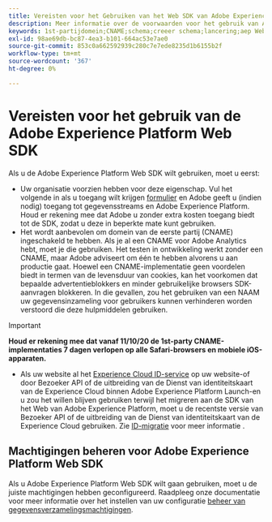 ```yaml
---
title: Vereisten voor het Gebruiken van het Web SDK van Adobe Experience Platform
description: Meer informatie over de voorwaarden voor het gebruik van Adobe Experience Platform Web SDK.
keywords: 1st-partijdomein;CNAME;schema;creeer schema;lancering;aep Web sdk uitbreiding;uitbreiding;configuratie identiteitskaart;configuratiehulpmiddel;gegevenselement;creeer gegevenselement;XDM Voorwerp;sendEvent;send Gebeurtenis;
exl-id: 98ae69db-bc87-4ea3-b101-664ac53e7ae0
source-git-commit: 853c0a662592939c280c7e7ede8235d1b6155b2f
workflow-type: tm+mt
source-wordcount: '367'
ht-degree: 0%

---
```


# Vereisten voor het gebruik van de Adobe Experience Platform Web SDK

Als u de Adobe Experience Platform Web SDK wilt gebruiken, moet u eerst:

- Uw organisatie voorzien hebben voor deze eigenschap. Vul het volgende in als u toegang wilt krijgen [formulier](https://adobe.ly/websdkaccess) en Adobe geeft u (indien nodig) toegang tot gegevensstreams en Adobe Experience Platform. Houd er rekening mee dat Adobe u zonder extra kosten toegang biedt tot de SDK, zodat u deze in beperkte mate kunt gebruiken.
- Het wordt aanbevolen om domein van de eerste partij (CNAME) ingeschakeld te hebben. Als je al een CNAME voor Adobe Analytics hebt, moet je die gebruiken. Het testen in ontwikkeling werkt zonder een CNAME, maar Adobe adviseert om één te hebben alvorens u aan productie gaat. Hoewel een CNAME-implementatie geen voordelen biedt in termen van de levensduur van cookies, kan het voorkomen dat bepaalde advertentieblokkers en minder gebruikelijke browsers SDK-aanvragen blokkeren. In die gevallen, zou het gebruiken van een NAAM uw gegevensinzameling voor gebruikers kunnen verhinderen worden verstoord die deze hulpmiddelen gebruiken.

>[!IMPORTANT]
>
>**Houd er rekening mee dat vanaf 11/10/20 de 1st-party CNAME-implementaties 7 dagen verlopen op alle Safari-browsers en mobiele iOS-apparaten.**

- Als uw website al het [Experience Cloud ID-service](https://experienceleague.adobe.com/docs/experience-platform/edge/identity/overview.html) op uw website-of door Bezoeker API of de uitbreiding van de Dienst van identiteitskaart van de Experience Cloud binnen Adobe Experience Platform Launch-en u zou het willen blijven gebruiken terwijl het migreren aan de SDK van het Web van Adobe Experience Platform, moet u de recentste versie van Bezoeker API of de uitbreiding van de Dienst van identiteitskaart van de Experience Cloud gebruiken. Zie [ID-migratie](https://experienceleague.adobe.com/docs/experience-platform/edge/identity/overview.html?lang=en#identity) voor meer informatie .

## Machtigingen beheren voor Adobe Experience Platform Web SDK

Als u Adobe Experience Platform Web SDK wilt gaan gebruiken, moet u de juiste machtigingen hebben geconfigureerd. Raadpleeg onze documentatie voor meer informatie over het instellen van uw configuratie [beheer van gegevensverzamelingsmachtigingen](https://experienceleague.adobe.com/docs/experience-platform/collection/permissions.html?lang=en).
